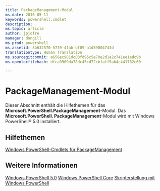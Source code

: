 ```yaml
---
title: PackageManagement-Modul
ms.date: 2016-05-11
keywords: powershell,cmdlet
description: 
ms.topic: article
author: jpjofre
manager: dongill
ms.prod: powershell
ms.assetid: 8b632570-5739-4fab-bf09-a1d59004743d
translationtype: Human Translation
ms.sourcegitcommit: a656ec981dc03fd95c5e70e2d1a2c741ee1adc9b
ms.openlocfilehash: dfca9909da78dc45cd72cbfaff5ab4c441762c60

---
```


# PackageManagement-Modul
Dieser Abschnitt enthält die Hilfethemen für das **Microsoft.PowerShell.PackageManagement**-Modul. Das **Microsoft.PowerShell. PackageManagement**-Modul wird mit Windows PowerShell® 5.0 installiert.

## Hilfethemen
[Windows PowerShell-Cmdlets für PackageManagement](http://technet.microsoft.com/library/dn890706(v=wps.640).aspx)

## Weitere Informationen
[Windows PowerShell 5.0](Windows-PowerShell-5.0.md)
[Windows PowerShell Core](https://technet.microsoft.com/en-us/library/4b75f1e4-f327-48f3-92ab-bf5435094d41)
[Skripterstellung mit Windows PowerShell](../../getting-started/fundamental/Scripting-with-Windows-PowerShell.md)




<!--HONumber=Oct16_HO1-->


